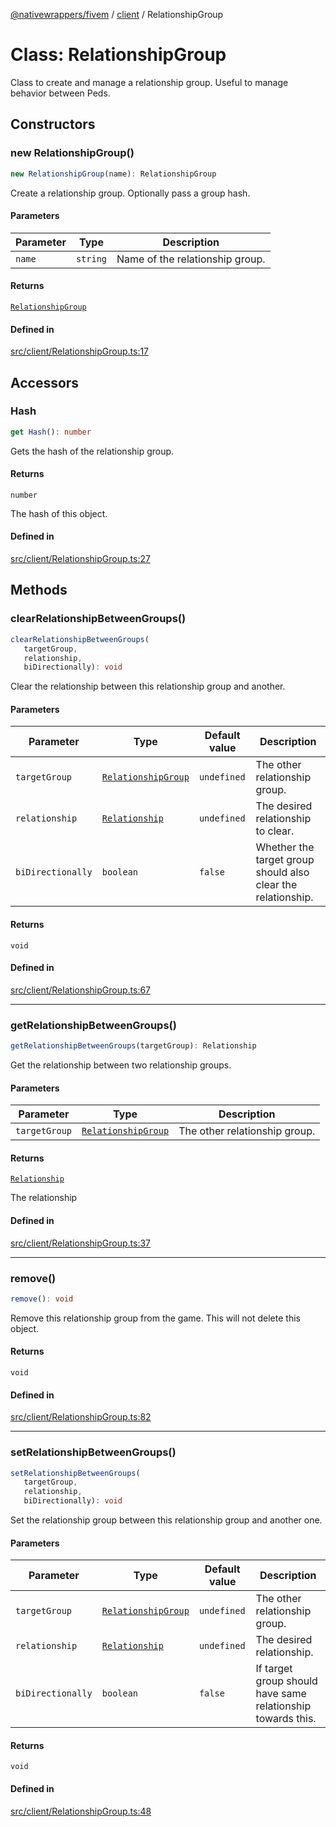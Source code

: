 [@nativewrappers/fivem](../../README.md) / [client](../README.md) / RelationshipGroup

# Class: RelationshipGroup

Class to create and manage a relationship group. Useful to manage behavior between Peds.

## Constructors

### new RelationshipGroup()

```ts
new RelationshipGroup(name): RelationshipGroup
```

Create a relationship group. Optionally pass a group hash.

#### Parameters

| Parameter | Type | Description |
| ------ | ------ | ------ |
| `name` | `string` | Name of the relationship group. |

#### Returns

[`RelationshipGroup`](RelationshipGroup.md)

#### Defined in

[src/client/RelationshipGroup.ts:17](https://github.com/nativewrappers/fivem/blob/6b247f1270087bcd3ee455389e3e7f1c86c9b619/src/client/RelationshipGroup.ts#L17)

## Accessors

### Hash

```ts
get Hash(): number
```

Gets the hash of the relationship group.

#### Returns

`number`

The hash of this object.

#### Defined in

[src/client/RelationshipGroup.ts:27](https://github.com/nativewrappers/fivem/blob/6b247f1270087bcd3ee455389e3e7f1c86c9b619/src/client/RelationshipGroup.ts#L27)

## Methods

### clearRelationshipBetweenGroups()

```ts
clearRelationshipBetweenGroups(
   targetGroup, 
   relationship, 
   biDirectionally): void
```

Clear the relationship between this relationship group and another.

#### Parameters

| Parameter | Type | Default value | Description |
| ------ | ------ | ------ | ------ |
| `targetGroup` | [`RelationshipGroup`](RelationshipGroup.md) | `undefined` | The other relationship group. |
| `relationship` | [`Relationship`](../enumerations/Relationship.md) | `undefined` | The desired relationship to clear. |
| `biDirectionally` | `boolean` | `false` | Whether the target group should also clear the relationship. |

#### Returns

`void`

#### Defined in

[src/client/RelationshipGroup.ts:67](https://github.com/nativewrappers/fivem/blob/6b247f1270087bcd3ee455389e3e7f1c86c9b619/src/client/RelationshipGroup.ts#L67)

***

### getRelationshipBetweenGroups()

```ts
getRelationshipBetweenGroups(targetGroup): Relationship
```

Get the relationship between two relationship groups.

#### Parameters

| Parameter | Type | Description |
| ------ | ------ | ------ |
| `targetGroup` | [`RelationshipGroup`](RelationshipGroup.md) | The other relationship group. |

#### Returns

[`Relationship`](../enumerations/Relationship.md)

The relationship

#### Defined in

[src/client/RelationshipGroup.ts:37](https://github.com/nativewrappers/fivem/blob/6b247f1270087bcd3ee455389e3e7f1c86c9b619/src/client/RelationshipGroup.ts#L37)

***

### remove()

```ts
remove(): void
```

Remove this relationship group from the game. This will not delete this object.

#### Returns

`void`

#### Defined in

[src/client/RelationshipGroup.ts:82](https://github.com/nativewrappers/fivem/blob/6b247f1270087bcd3ee455389e3e7f1c86c9b619/src/client/RelationshipGroup.ts#L82)

***

### setRelationshipBetweenGroups()

```ts
setRelationshipBetweenGroups(
   targetGroup, 
   relationship, 
   biDirectionally): void
```

Set the relationship group between this relationship group and another one.

#### Parameters

| Parameter | Type | Default value | Description |
| ------ | ------ | ------ | ------ |
| `targetGroup` | [`RelationshipGroup`](RelationshipGroup.md) | `undefined` | The other relationship group. |
| `relationship` | [`Relationship`](../enumerations/Relationship.md) | `undefined` | The desired relationship. |
| `biDirectionally` | `boolean` | `false` | If target group should have same relationship towards this. |

#### Returns

`void`

#### Defined in

[src/client/RelationshipGroup.ts:48](https://github.com/nativewrappers/fivem/blob/6b247f1270087bcd3ee455389e3e7f1c86c9b619/src/client/RelationshipGroup.ts#L48)
